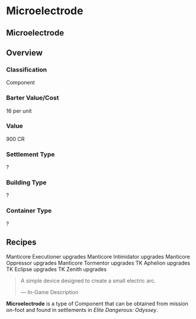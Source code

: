 # Microelectrode
## Microelectrode

## Overview

### Classification

Component

### Barter Value/Cost

16 per unit

### Value

900 CR

### Settlement Type

?

### Building Type

?

### Container Type

?

## Recipes

Manticore Executioner upgrades
Manticore Intimidator upgrades
Manticore Oppressor upgrades
Manticore Tormentor upgrades
TK Aphelion upgrades
TK Eclipse upgrades
TK Zenith upgrades

> 
> 
> A simple device designed to create a small electric arc.
> 
> 
> — In-Game Description
> 

**Microelectrode** is a type of Component that can be obtained from mission on-foot and found in settlements in *Elite Dangerous: Odyssey*.